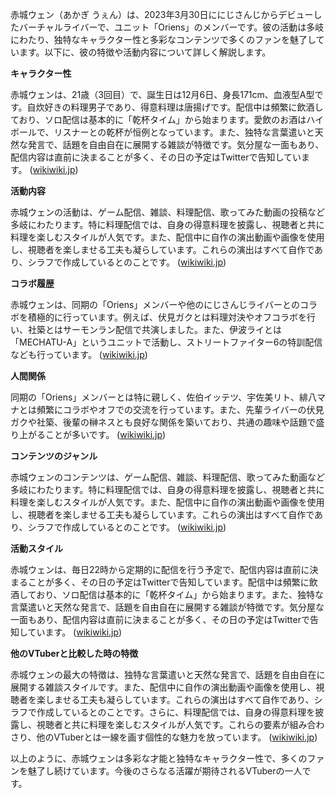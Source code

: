 赤城ウェン（あかぎ うぇん）は、2023年3月30日ににじさんじからデビューしたバーチャルライバーで、ユニット「Oriens」のメンバーです。彼の活動は多岐にわたり、独特なキャラクター性と多彩なコンテンツで多くのファンを魅了しています。以下に、彼の特徴や活動内容について詳しく解説します。

**キャラクター性**

赤城ウェンは、21歳（3回目）で、誕生日は12月6日、身長171cm、血液型A型です。自炊好きの料理男子であり、得意料理は唐揚げです。配信中は頻繁に飲酒しており、ソロ配信は基本的に「乾杯タイム」から始まります。愛飲のお酒はハイボールで、リスナーとの乾杯が恒例となっています。また、独特な言葉遣いと天然な発言で、話題を自由自在に展開する雑談が特徴です。気分屋な一面もあり、配信内容は直前に決まることが多く、その日の予定はTwitterで告知しています。 ([wikiwiki.jp](https://wikiwiki.jp/nijisanji/%E8%B5%A4%E5%9F%8E%E3%82%A6%E3%82%A7%E3%83%B3?utm_source=openai))

**活動内容**

赤城ウェンの活動は、ゲーム配信、雑談、料理配信、歌ってみた動画の投稿など多岐にわたります。特に料理配信では、自身の得意料理を披露し、視聴者と共に料理を楽しむスタイルが人気です。また、配信中に自作の演出動画や画像を使用し、視聴者を楽しませる工夫も凝らしています。これらの演出はすべて自作であり、シラフで作成しているとのことです。 ([wikiwiki.jp](https://wikiwiki.jp/nijisanji/%E8%B5%A4%E5%9F%8E%E3%82%A6%E3%82%A7%E3%83%B3?utm_source=openai))

**コラボ履歴**

赤城ウェンは、同期の「Oriens」メンバーや他のにじさんじライバーとのコラボを積極的に行っています。例えば、伏見ガクとは料理対決やオフコラボを行い、社築とはサーモンラン配信で共演しました。また、伊波ライとは「MECHATU-A」というユニットで活動し、ストリートファイター6の特訓配信なども行っています。 ([wikiwiki.jp](https://wikiwiki.jp/nijisanji/%E8%B5%A4%E5%9F%8E%E3%82%A6%E3%82%A7%E3%83%B3?utm_source=openai))

**人間関係**

同期の「Oriens」メンバーとは特に親しく、佐伯イッテツ、宇佐美リト、緋八マナとは頻繁にコラボやオフでの交流を行っています。また、先輩ライバーの伏見ガクや社築、後輩の榊ネスとも良好な関係を築いており、共通の趣味や話題で盛り上がることが多いです。 ([wikiwiki.jp](https://wikiwiki.jp/nijisanji/%E8%B5%A4%E5%9F%8E%E3%82%A6%E3%82%A7%E3%83%B3?utm_source=openai))

**コンテンツのジャンル**

赤城ウェンのコンテンツは、ゲーム配信、雑談、料理配信、歌ってみた動画など多岐にわたります。特に料理配信では、自身の得意料理を披露し、視聴者と共に料理を楽しむスタイルが人気です。また、配信中に自作の演出動画や画像を使用し、視聴者を楽しませる工夫も凝らしています。これらの演出はすべて自作であり、シラフで作成しているとのことです。 ([wikiwiki.jp](https://wikiwiki.jp/nijisanji/%E8%B5%A4%E5%9F%8E%E3%82%A6%E3%82%A7%E3%83%B3?utm_source=openai))

**活動スタイル**

赤城ウェンは、毎日22時から定期的に配信を行う予定で、配信内容は直前に決まることが多く、その日の予定はTwitterで告知しています。配信中は頻繁に飲酒しており、ソロ配信は基本的に「乾杯タイム」から始まります。また、独特な言葉遣いと天然な発言で、話題を自由自在に展開する雑談が特徴です。気分屋な一面もあり、配信内容は直前に決まることが多く、その日の予定はTwitterで告知しています。 ([wikiwiki.jp](https://wikiwiki.jp/nijisanji/%E8%B5%A4%E5%9F%8E%E3%82%A6%E3%82%A7%E3%83%B3?utm_source=openai))

**他のVTuberと比較した時の特徴**

赤城ウェンの最大の特徴は、独特な言葉遣いと天然な発言で、話題を自由自在に展開する雑談スタイルです。また、配信中に自作の演出動画や画像を使用し、視聴者を楽しませる工夫も凝らしています。これらの演出はすべて自作であり、シラフで作成しているとのことです。さらに、料理配信では、自身の得意料理を披露し、視聴者と共に料理を楽しむスタイルが人気です。これらの要素が組み合わさり、他のVTuberとは一線を画す個性的な魅力を放っています。 ([wikiwiki.jp](https://wikiwiki.jp/nijisanji/%E8%B5%A4%E5%9F%8E%E3%82%A6%E3%82%A7%E3%83%B3?utm_source=openai))

以上のように、赤城ウェンは多彩な才能と独特なキャラクター性で、多くのファンを魅了し続けています。今後のさらなる活躍が期待されるVTuberの一人です。 
